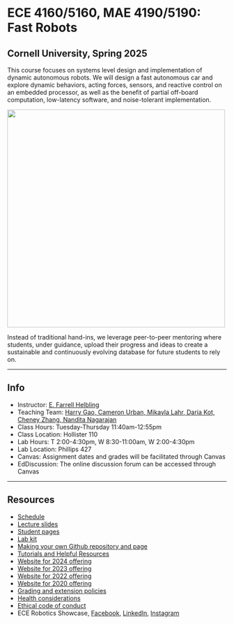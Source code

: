 # ECE 4160/5160, MAE 4190/5190: Fast Robots

## Cornell University, Spring 2025

This course focuses on systems level design and implementation of dynamic autonomous robots. We will design a fast autonomous car and explore dynamic behaviors, acting forces, sensors, and reactive control on an embedded processor, as well as the benefit of partial off-board computation, low-latency software, and noise-tolerant implementation.
  
  <img src="Figs/Main_page.png" width="500">
  
Instead of traditional hand-ins, we leverage peer-to-peer mentoring where students, under guidance, upload their progress and ideas to create a sustainable and continuously evolving database for future students to rely on.

---

## Info
* Instructor: [E. Farrell Helbling](https://www.ece.cornell.edu/faculty-directory/elizabeth-farrell-helbling)
* Teaching Team: [Harry Gao, Cameron Urban, Mikayla Lahr, Daria Kot, Cheney Zhang, Nandita Nagarajan](./TeachingTeam/readme.md)
* Class Hours: Tuesday-Thursday 11:40am-12:55pm
* Class Location: Hollister 110
* Lab Hours: T 2:00-4:30pm, W 8:30-11:00am, W 2:00-4:30pm
* Lab Location: Phillips 427
* Canvas: Assignment dates and grades will be facilitated through Canvas
* EdDiscussion: The online discussion forum can be accessed through Canvas

---

## Resources

* [Schedule](./Schedule.md)
* [Lecture slides](./lectures/readme.md)
* [Student pages](./StudentPages.md)
* [Lab kit](./BOM.md)
* [Making your own Github repository and page](./tutorials/webpage_help.md)
* [Tutorials and Helpful Resources](./tutorials/Readme.md)
* [Website for 2024 offering](https://fastrobotscornell.github.io/FastRobots-2024/)
* [Website for 2023 offering](https://cei-lab.github.io/FastRobots-2023/)
* [Website for 2022 offering](https://cei-lab.github.io/ECE4960-2022/)
* [Website for 2020 offering](https://cei-lab.github.io/ECE4960-2020/)
* [Grading and extension policies](./Grading.md)
* [Health considerations](./Health.md)
* [Ethical code of conduct](./CoC.md)
* ECE Robotics Showcase, [Facebook](https://www.facebook.com/reel/768306938233613), [LinkedIn](
https://www.linkedin.com/posts/cornell-engineering_roboticseducation-engineeringstudents-activity-7062877386136002561-IDx1?utm_source=share&utm_medium=member_desktop), [Instagram](https://www.instagram.com/p/CsJ6RvRgRm0/)
